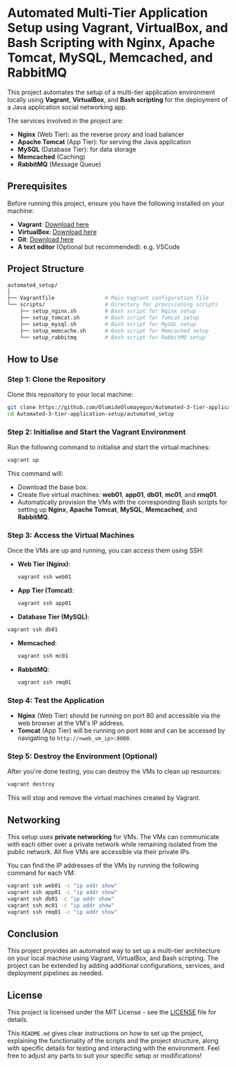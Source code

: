 # Automated Multi-Tier Application Setup using Vagrant, VirtualBox, and Bash Scripting with Nginx, Apache Tomcat, MySQL, Memcached, and RabbitMQ

This project automates the setup of a multi-tier application environment locally using **Vagrant**, **VirtualBox**, and **Bash scripting** for the deployment of a Java application social networking app.  

The services involved in the project are:
- **Nginx** (Web Tier): as the reverse proxy and load balancer
- **Apache Tomcat** (App Tier): for serving the Java application
- **MySQL** (Database Tier): for data storage
- **Memcached** (Caching)
- **RabbitMQ** (Message Queue)

## Prerequisites

Before running this project, ensure you have the following installed on your machine:
- **Vagrant**: [Download here](https://www.vagrantup.com/)
- **VirtualBox**: [Download here](https://www.virtualbox.org/)
- **Git**: [Download here](https://git-scm.com/)
- **A text editor** (Optional but recommended): e.g. VSCode

## Project Structure

```bash
automated_setup/
│
├── Vagrantfile                # Main Vagrant configuration file
└── scripts/                   # Directory for provisioning scripts
    ├── setup_nginx.sh         # Bash script for Nginx setup
    ├── setup_tomcat.sh        # Bash script for Tomcat setup
    ├── setup_mysql.sh         # Bash script for MySQL setup
    ├── setup_memcache.sh      # Bash script for Memcached setup
    └── setup_rabbitmq         # Bash script for RabbitMQ setup
```

## How to Use

### Step 1: Clone the Repository

Clone this repository to your local machine:

```bash
git clone https://github.com/OlumideOlumayegun/Automated-3-tier-application-setup.git
cd Automated-3-tier-application-setup/automated_setup
```

### Step 2: Initialise and Start the Vagrant Environment

Run the following command to initialise and start the virtual machines:

```bash
vagrant up
```

This command will:
- Download the base box.
- Create five virtual machines: **web01**, **app01**, **db01**, **mc01**, and **rmq01**.
- Automatically provision the VMs with the corresponding Bash scripts for setting up **Nginx**, **Apache Tomcat**, **MySQL**, **Memcached**, and **RabbitMQ**.

### Step 3: Access the Virtual Machines

Once the VMs are up and running, you can access them using SSH:

- **Web Tier (Nginx)**:
  ```bash
  vagrant ssh web01
  ```

- **App Tier (Tomcat)**:
  ```bash
  vagrant ssh app01
  ```

 - **Database Tier (MySQL)**:
  ```bash
  vagrant ssh db01
  ```
- **Memcached**:
  ```bash
  vagrant ssh mc01
  ```

- **RabbitMQ**:
  ```bash
  vagrant ssh rmq01
  ```

### Step 4: Test the Application

- **Nginx** (Web Tier) should be running on port 80 and accessible via the web browser at the VM's IP address.
- **Tomcat** (App Tier) will be running on port `8080` and can be accessed by navigating to `http://<web_vm_ip>:8080`.

### Step 5: Destroy the Environment (Optional)

After you're done testing, you can destroy the VMs to clean up resources:

```bash
vagrant destroy
```

This will stop and remove the virtual machines created by Vagrant.

## Networking

This setup uses **private networking** for VMs. The VMs can communicate with each other over a private network while remaining isolated from the public network. All five VMs are accessible via their private IPs.

You can find the IP addresses of the VMs by running the following command for each VM:
```bash
vagrant ssh web01 -c "ip addr show"
vagrant ssh app01 -c "ip addr show"
vagrant ssh db01 -c "ip addr show"
vagrant ssh mc01 -c "ip addr show"
vagrant ssh rmq01 -c "ip addr show"
```

## Conclusion

This project provides an automated way to set up a multi-tier architecture on your local machine using Vagrant, VirtualBox, and Bash scripting. The project can be extended by adding additional configurations, services, and deployment pipelines as needed.

## License

This project is licensed under the MIT License - see the [LICENSE](LICENSE) file for details.

This `README.md` gives clear instructions on how to set up the project, explaining the functionality of the scripts and the project structure, along with specific details for testing and interacting with the environment. Feel free to adjust any parts to suit your specific setup or modifications!
